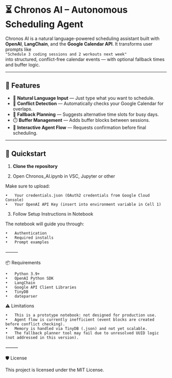 # ⏳ Chronos AI – Autonomous Scheduling Agent

Chronos AI is a natural language-powered scheduling assistant built with **OpenAI**, **LangChain**, and the **Google Calendar API**. It transforms user prompts like  
`"Schedule 3 coding sessions and 2 workouts next week"`  
into structured, conflict-free calendar events — with optional fallback times and buffer logic.

---

## 🔧 Features

- 🧠 **Natural Language Input** — Just type what you want to schedule.
- 📆 **Conflict Detection** — Automatically checks your Google Calendar for overlaps.
- 🔁 **Fallback Planning** — Suggests alternative time slots for busy days.
- ⏱️ **Buffer Management** — Adds buffer blocks between sessions.
- 💬 **Interactive Agent Flow** — Requests confirmation before final scheduling.

---

## 🚀 Quickstart

1. **Clone the repository**

2. Open Chronos_AI.ipynb in VSC, Jupyter or other

Make sure to upload:

	•	Your credentials.json (OAuth2 credentials from Google Cloud Console)
	•	Your OpenAI API Key (insert into environment variable in Cell 1)

3. Follow Setup Instructions in Notebook

The notebook will guide you through:

	•	Authentication
	•	Required installs
	•	Prompt examples

⸻

📦 Requirements

	•	Python 3.9+
	•	OpenAI Python SDK
	•	LangChain
	•	Google API Client Libraries
	•	TinyDB
	•	dateparser


⚠️ Limitations

	•	This is a prototype notebook: not designed for production use.
	•	Agent flow is currently inefficient (event blocks are created before conflict checking).
	•	Memory is handled via TinyDB (.json) and not yet scalable.
	•	The fallback planner tool may fail due to unresolved UUID logic (not addressed in this version).

⸻

🛡 License

This project is licensed under the MIT License.

